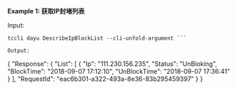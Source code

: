 **Example 1: 获取IP封堵列表**



Input: 

```
tccli dayu DescribeIpBlockList --cli-unfold-argument ```

Output: 
```
{
    "Response": {
        "List": [
            {
                "Ip": "111.230.156.235",
                "Status": "UnBloking",
                "BlockTime": "2018-09-07 17:12:10",
                "UnBlockTime": "2018-09-07 17:36:41"
            }
        ],
        "RequestId": "eac6b301-a322-493a-8e36-83b295459397"
    }
}
```

